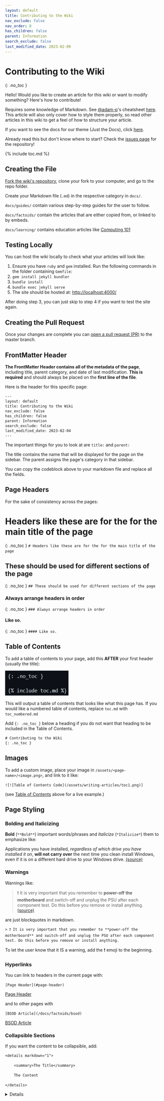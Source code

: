 ```yaml
---
layout: default
title: Contributing to the Wiki
nav_exclude: false
nav_order: 8
has_children: false
parent: Information
search_exclude: false 
last_modified_date: 2023-02-09
---
```


# Contributing to the Wiki
{: .no_toc }

Hello! Would you like to create an article for this wiki or want to modify something? Here's how to contribute!

Requires some knowledge of Markdown. See [@adam-p](https://github.com/adam-p)'s cheatsheet [here](https://github.com/adam-p/markdown-here/wiki/Markdown-Cheatsheet). This article will also only cover how to style them properly, so read other articles in this wiki to get a feel of how to structure your article.

If you want to see the docs for our theme (Just the Docs), click [here](https://just-the-docs.github.io/just-the-docs/).

Already read this but don't know where to start? Check the [issues page](https://github.com/r-Techsupport/rTS_Wiki/issues) for the repository!

{% include toc.md %}

## Creating the File

[Fork the wiki's repository](https://github.com/r-Techsupport/rTS_Wiki/fork), clone your fork to your computer, and go to the repo folder.

Create your Markdown file (`.md`) in the respective category in `docs/`.

`docs/guides/` contain various step-by-step guides for the user to follow.

`docs/factoids/` contain the articles that are either copied from, or linked to by embeds.

`docs/learning/` contains education articles like [Computing 101](/docs/learning/Computing-101)

## Testing Locally

You can host the wiki locally to check what your articles will look like: 

1. Ensure you have `ruby` and `gem` installed. Run the following commands in the folder containing `Gemfile`:
2. `gem install jekyll bundler`
3. `bundle install`
4. `bundle exec jekyll serve`
5. The site should be hosted at: [http://localhost:4000/](http://localhost:4000/)

After doing step 3, you can just skip to step 4 if you want to test the site again.

## Creating the Pull Request

 Once your changes are complete you can [open a pull request (PR)](https://docs.github.com/en/pull-requests/collaborating-with-pull-requests/proposing-changes-to-your-work-with-pull-requests/creating-a-pull-request-from-a-fork) to the master branch.

## FrontMatter Header

**The FrontMatter Header contains all of the metadata of the page**, including title, parent category, and date of last modification. **This is required** and should always be placed on the **first line of the file**.

Here is the header for this specific page:

```
---
layout: default
title: Contributing to the Wiki
nav_exclude: false
has_children: false
parent: Information
search_exclude: false
last_modified_date: 2023-02-04
---
```

The important things for you to look at are `title:` and `parent:`

The title contains the name that will be displayed for the page on the sidebar. The parent assigns the page's category in that sidebar.

You can copy the codeblock above to your markdown file and replace all the fields.

## Page Headers

For the sake of consistency across the pages:

# Headers like these are for the for the main title of the page
{: .no_toc }
`# Headers like these are for the for the main title of the page`

## These should be used for different sections of the page
{: .no_toc }
`## These should be used for different sections of the page`

### Always arrange headers in order
{: .no_toc }
`### Always arrange headers in order`

#### Like so.
{: .no_toc }
`#### Like so.`

## Table of Contents

To add a table of contents to your page, add this **AFTER** your first header (usually the title):

![Table of Contents Code](/assets/writing-articles/toc1.png)

This will output a table of contents that looks like what this page has. If you would like a numbered table of contents, replace `toc.md` with `toc_numbered.md`

Add `{: .no_toc }` below a heading if you do not want that heading to be included in the Table of Contents.

```
# Contributing to the Wiki
{: .no_toc }
```

## Images

To add a custom image, place your image in `/assets/<page-name>/<image.png>`, and link to it like:

`![![Table of Contents Code](/assets/writing-articles/toc1.png)]`

(see [Table of Contents](#table-of-contents) above for a live example.)

## Page Styling

### Bolding and Italicizing

**Bold** (`**Bold**`) important words/phrases and *Italicize* (`*Italicize*`) them to emphasize like:

Applications you have installed, *regardless of which drive you have installed it on*, **will not carry over** the next time you clean install Windows, even if it is on a different hard drive to your Windows drive. [(source)](/docs/learning/multiple-disks)

### Warnings

Warnings like:

> ❗ It is very important that you remember to **power-off the motherboard** and switch-off and unplug the PSU after each component test. Do this before you remove or install anything. [(source)](/docs/factoids/breadboarding.md)

are just blockquotes in markdown.

```
> ❗ It is very important that you remember to **power-off the motherboard** and switch-off and unplug the PSU after each component test. Do this before you remove or install anything.
```

To let the user know that it IS a warning, add the ❗ emoji to the beginning.

### Hyperlinks

You can link to headers in the current page with:

`[Page Header](#page-header)`

[Page Header](#page-header)

and to other pages with

`[BSOD Article](/docs/factoids/bsod)`

[BSOD Article](/docs/factoids/bsod)

### Collapsible Sections

If you want the content to be collapsible, add:

```
<details markdown="1">

    <summary>The Title</summary>

    The Content

</details>
```

<details markdown="1">

    <summary>The Title</summary>

    The Content

</details>
